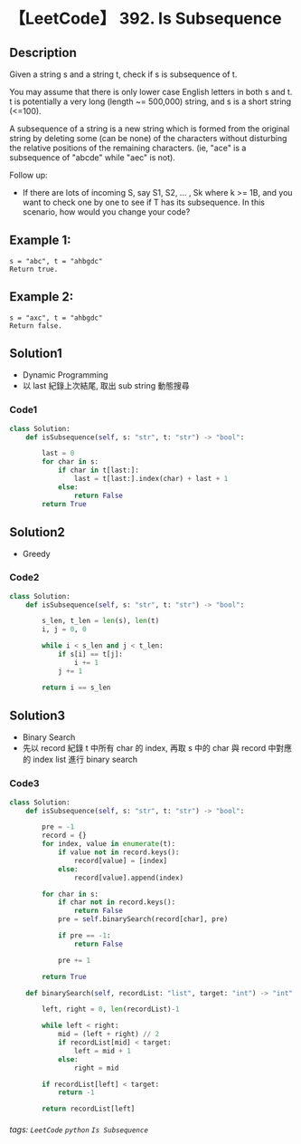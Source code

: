 # 【LeetCode】 392. Is Subsequence

## Description
Given a string s and a string t, check if s is subsequence of t.

You may assume that there is only lower case English letters in both s and t. t is potentially a very long (length ~= 500,000) string, and s is a short string (<=100).

A subsequence of a string is a new string which is formed from the original string by deleting some (can be none) of the characters without disturbing the relative positions of the remaining characters. (ie, "ace" is a subsequence of "abcde" while "aec" is not).

Follow up:

+ If there are lots of incoming S, say S1, S2, ... , Sk where k >= 1B, and you want to check one by one to see if T has its subsequence. In this scenario, how would you change your code?

## Example 1:
```
s = "abc", t = "ahbgdc"
Return true.
```

## Example 2:
```
s = "axc", t = "ahbgdc"
Return false.
```

## Solution1
* Dynamic Programming
* 以 last 紀錄上次結尾, 取出 sub string 動態搜尋

### Code1
```python
class Solution:
    def isSubsequence(self, s: "str", t: "str") -> "bool":

        last = 0
        for char in s:
            if char in t[last:]:
                last = t[last:].index(char) + last + 1
            else:
                return False
        return True
```

## Solution2
* Greedy

### Code2
```python
class Solution:
    def isSubsequence(self, s: "str", t: "str") -> "bool":

        s_len, t_len = len(s), len(t)
        i, j = 0, 0

        while i < s_len and j < t_len:
            if s[i] == t[j]:
                i += 1
            j += 1

        return i == s_len
```

## Solution3
* Binary Search
* 先以 record 紀錄 t 中所有 char 的 index, 再取 s 中的 char 與 record 中對應的 index list 進行 binary search

### Code3
```python
class Solution:
    def isSubsequence(self, s: "str", t: "str") -> "bool":

        pre = -1
        record = {}
        for index, value in enumerate(t):
            if value not in record.keys():
                record[value] = [index]
            else:
                record[value].append(index)

        for char in s:
            if char not in record.keys():
                return False
            pre = self.binarySearch(record[char], pre)

            if pre == -1:
                return False

            pre += 1

        return True

    def binarySearch(self, recordList: "list", target: "int") -> "int":

        left, right = 0, len(recordList)-1

        while left < right:
            mid = (left + right) // 2
            if recordList[mid] < target:
                left = mid + 1
            else:
                right = mid

        if recordList[left] < target:
            return -1

        return recordList[left]
```

###### tags: `LeetCode` `python` `Is Subsequence` 